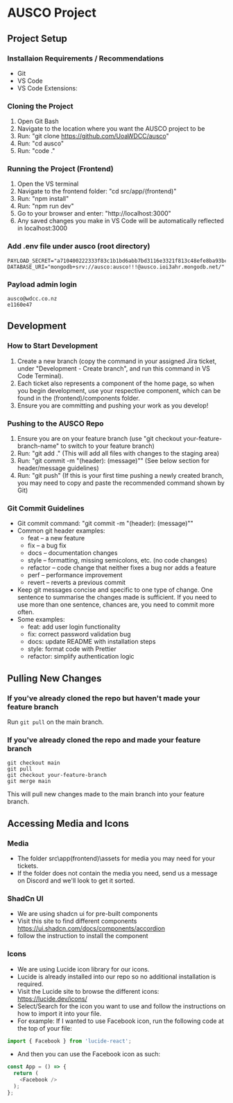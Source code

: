 # AUSCO Project

## Project Setup
### Installaion Requirements / Recommendations
- Git
- VS Code
- VS Code Extensions: 

### Cloning the Project
1. Open Git Bash
2. Navigate to the location where you want the AUSCO project to be
3. Run: "git clone https://github.com/UoaWDCC/ausco"
4. Run: "cd ausco"
5. Run: "code ."

### Running the Project (Frontend)
1. Open the VS terminal
2. Navigate to the frontend folder: "cd src/app/(frontend)"
3. Run: "npm install"
4. Run: "npm run dev"
5. Go to your browser and enter: "http://localhost:3000"
6. Any saved changes you make in VS Code will be automatically reflected in localhost:3000

### Add .env file under ausco (root directory)

```
PAYLOAD_SECRET="a710400222333f83c1b1bd6abb7bd3116e3321f813c48efe8ba93bc75cd16b82"
DATABASE_URI="mongodb+srv://ausco:ausco!!!@ausco.ioi3ahr.mongodb.net/"
```

### Payload admin login

```
ausco@wdcc.co.nz
e1160e47
```

## Development
### How to Start Development
1. Create a new branch (copy the command in your assigned Jira ticket, under "Development - Create branch", and run this command in VS Code Terminal).
2. Each ticket also represents a component of the home page, so when you begin development, use your respective component, which can be found in the (frontend)/components folder.
3. Ensure you are committing and pushing your work as you develop!

### Pushing to the AUSCO Repo
1. Ensure you are on your feature branch (use "git checkout your-feature-branch-name" to switch to your feature branch)
2. Run: "git add ." (This will add all files with changes to the staging area)
3. Run: "git commit -m "(header): (message)"" (See below section for header/message guidelines)
4. Run: "git push" (If this is your first time pushing a newly created branch, you may need to copy and paste the recommended command shown by Git)

### Git Commit Guidelines
- Git commit command: "git commit -m "(header): (message)""
- Common git header examples:
  - feat – a new feature
  - fix – a bug fix
  - docs – documentation changes
  - style – formatting, missing semicolons, etc. (no code changes)
  - refactor – code change that neither fixes a bug nor adds a feature
  - perf – performance improvement
  - revert – reverts a previous commit
- Keep git messages concise and specific to one type of change. One sentence to summarise the changes made is sufficient. If you need to use more than one sentence, chances are, you need to commit more often.
- Some examples:
  - feat: add user login functionality
  - fix: correct password validation bug
  - docs: update README with installation steps
  - style: format code with Prettier
  - refactor: simplify authentication logic

## Pulling New Changes
### If you've already cloned the repo but haven't made your feature branch
Run ``` git pull ``` on the main branch.

### If you've already cloned the repo and made your feature branch
```
git checkout main 
git pull
git checkout your-feature-branch
git merge main
``` 
This will pull new changes made to the main branch into your feature branch. 

## Accessing Media and Icons
### Media
- The folder src\app\(frontend)\assets for media you may need for your tickets.
- If the folder does not contain the media you need, send us a message on Discord and we'll look to get it sorted. 

### ShadCn UI
- We are using shadcn ui for pre-built components 
- Visit this site to find different components https://ui.shadcn.com/docs/components/accordion
- follow the instruction to install the component

### Icons
- We are using Lucide icon library for our icons.
- Lucide is already installed into our repo so no additional installation is required.
- Visit the Lucide site to browse the different icons: https://lucide.dev/icons/
- Select/Search for the icon you want to use and follow the instructions on how to import it into your file. 
- For example: If I wanted to use Facebook icon, run the following code at the top of your file:
``` typescript
import { Facebook } from 'lucide-react';
```
- And then you can use the Facebook icon as such: 
``` typescript
const App = () => {
  return (
    <Facebook />
  );
};
```
